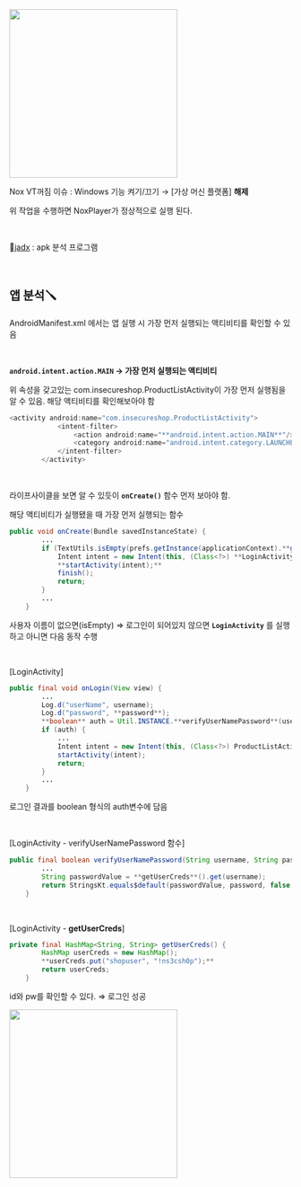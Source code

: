 <img src="https://github.com/user-attachments/assets/2df2b59b-6b77-424c-85fb-3fc398833108" width=300>

Nox VT꺼짐 이슈 : Windows 기능 켜기/끄기 → [가상 머신 플랫폼] **해제**

위 작업을 수행하면 NoxPlayer가 정상적으로 실행 된다.

<br>

🔗[jadx](https://github.com/skylot/jadx) : apk 분석 프로그램 

<br>

## 앱 분석🪛

AndroidManifest.xml 에서는 앱 실행 시 가장 먼저 실행되는 액티비티를 확인할 수 있음 

<br>

**`android.intent.action.MAIN` → 가장 먼저 실행되는 액티비티**

위 속성을 갖고있는 com.insecureshop.ProductListActivity이 가장 먼저 실행됨을 알 수 있음. 해당 액티비티를 확인해보아야 함 

```java
<activity android:name="com.insecureshop.ProductListActivity">
            <intent-filter>
                <action android:name="**android.intent.action.MAIN**"/>
                <category android:name="android.intent.category.LAUNCHER"/>
            </intent-filter>
        </activity>
```

<br>

라이프사이클을 보면 알 수 있듯이 **`onCreate()`** 함수 먼저 보아야 함.

해당 액티비티가 실행됐을 때 가장 먼저 실행되는 함수 

```java
public void onCreate(Bundle savedInstanceState) {
        ...
        if (TextUtils.isEmpty(prefs.getInstance(applicationContext).**getUsername()**)) {
            Intent intent = new Intent(this, (Class<?>) **LoginActivity**.class);
            **startActivity(intent);**
            finish();
            return;
        }
        ...
    }
```

사용자 이름이 없으면(isEmpty)  ⇒ 로그인이 되어있지 않으면 **`LoginActivity`** 를 실행하고 아니면 다음 동작 수행 

<br>

[LoginActivity]

```java
public final void onLogin(View view) {
        ...
        Log.d("userName", username);
        Log.d("password", **password**);
        **boolean** auth = Util.INSTANCE.**verifyUserNamePassword**(username, password);
        if (auth) {
            ...
            Intent intent = new Intent(this, (Class<?>) ProductListActivity.class);
            startActivity(intent);
            return;
        }
        ...
    }
```

로그인 결과를 boolean 형식의 auth변수에 담음 

<br>

[LoginActivity - verifyUserNamePassword 함수]

```java
public final boolean verifyUserNamePassword(String username, String password) {
        ...
        String passwordValue = **getUserCreds**().get(username);
        return StringsKt.equals$default(passwordValue, password, false, 2, null);
    }
```

<br>

[LoginActivity - **getUserCreds**]

```java
private final HashMap<String, String> getUserCreds() {
        HashMap userCreds = new HashMap();
        **userCreds.put("shopuser", "!ns3csh0p");**
        return userCreds;
    }
```

id와 pw를 확인할 수 있다. ⇒ 로그인 성공


<img src="https://github.com/user-attachments/assets/ca7ebd2a-4d1f-4233-8314-7a50b4d248dd" width=300>
